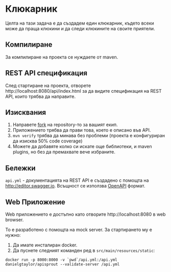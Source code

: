 # Клюкарник
Целта на тази задача е да създадем един клюкарник, където всеки може да праща клюкини и да следи клюкините на своите приятели.

## Компилиране
За компилиране на проекта се нуждаете от maven.

## REST API спецификация
След стартиране на проекта, отворете http://localhost:8080/api/index.html
за да видите спецификация на REST API, които трябва да направите.

## Изисквания
1. Направете [fork](http://ext4.codix.eu/jprogrammers/season-1/GOSSIP-TALKS/forks) на repository-то за вашият екип.
1. Приложението трябва да прави това, което е описано във API.
1. `mvn verify` трябва да минава без проблеми (проекта е конфигуриран да изисква 50% code coverage)
1. Можете да добавяте колко си искате още библиотеки, и maven plugins, но без да премахвате вече избраните.


## Бележки
`api.yml` - документацията на REST API е създадено с помощта на http://editor.swagger.io. Всъщност се използва [OpenAPI](https://swagger.io/docs/specification/about/) формат.

## Web Приложение
Web приложението е достъпно като отворите http://localhost:8080 в web browser.

To е разработено с помощта на mock server. За стартирането му е нужно:
1. Да имате инсталиран docker.
2. Да пуснете следният команден ред в `src/main/resources/static`:
```shell script
docker run -p 8000:8000 -v `pwd`/api.yml:/api.yml danielgtaylor/apisprout --validate-server /api.yml  
```
